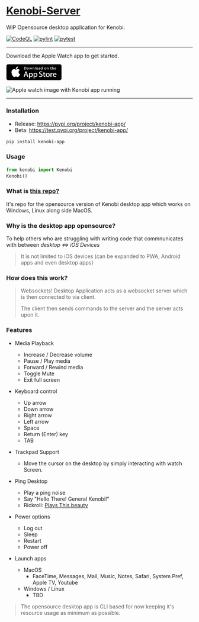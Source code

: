 # [Kenobi-Server](https://aayush9029.github.io/KenobiSite/)
WIP Opensource desktop application for Kenobi.

[![CodeQL](https://github.com/Aayush9029/Kenobi-Server/actions/workflows/codeql-analysis.yml/badge.svg?branch=alpha-staging)](https://github.com/Aayush9029/Kenobi-Server/actions/workflows/codeql-analysis.yml) [![pylint](https://github.com/Aayush9029/Kenobi-Server/actions/workflows/pylint.yml/badge.svg)](https://github.com/Aayush9029/Kenobi-Server/actions/workflows/pylint.yml) [![pytest](https://github.com/Aayush9029/Kenobi-Server/actions/workflows/pytest.yml/badge.svg?branch=main)](https://github.com/Aayush9029/Kenobi-Server/actions/workflows/pytest.yml)

---
Download the Apple Watch app to get started.

<a href="https://apps.apple.com/us/app/kenobi/id1595469125"><img src="https://raw.githubusercontent.com/Aayush9029/Kenobi-Server/main/readme-assets/download-appstore-icon.png" width="150px"></a>

![Apple watch image with Kenobi app running](https://aayush9029.github.io/KenobiSite/img/mainresize.png)

---

### Installation 

- Release: https://pypi.org/project/kenobi-app/
- Beta: https://test.pypi.org/project/kenobi-app/

```sh
pip install kenobi-app
```

### Usage

```python
from kenobi import Kenobi
Kenobi()
```

### What is [this repo?](https://github.com/Aayush9029/Kenobi-Server)
It's repo for the opensource version of Kenobi desktop app which works on Windows, Linux along side MacOS.

### Why is the desktop app opensource?
To help others who are struggling with writing code that commnunicates with between *desktop <=> iOS Devices*
> It is not limited to iOS devices (can be expanded to PWA, Android apps and even desktop apps)


### How does this work?
> Websockets! 
> Desktop Application acts as a websocket server which is then connected to via client.
>
> The client then sends commands to the server and the server acts upon it.
>

### Features
  - Media Playback
    - Increase / Decrease volume
    - Pause / Play media
    - Forward / Rewind media
    - Toggle Mute
    - Exit full screen
    
  - Keyboard control
    - Up arrow
    - Down arrow
    - Right arrow
    - Left arrow
    - Space
    - Return (Enter) key
    - TAB
    
  - Trackpad Support
    - Move the cursor on the desktop by simply interacting with watch Screen.
   
  - Ping Desktop
    - Play a ping noise
    - Say "Hello There! General Kenobi!"
    - Rickroll: [Plays This beauty](https://www.youtube.com/watch?v=dQw4w9WgXcQ)
   
  - Power options
    - Log out
    - Sleep
    - Restart
    - Power off
   
  - Launch apps
    - MacOS
      - FaceTime, Messages, Mail, Music, Notes, Safari, System Pref, Apple TV, Youtube
    - Windows / Linux
      - TBD
   

> The opensource desktop app is CLI based for now keeping it's resource usage as minimum as possible.

